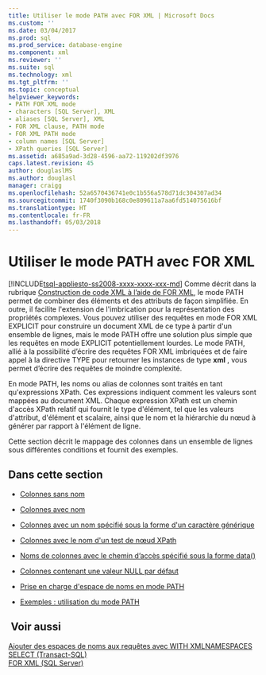 ```yaml
---
title: Utiliser le mode PATH avec FOR XML | Microsoft Docs
ms.custom: ''
ms.date: 03/04/2017
ms.prod: sql
ms.prod_service: database-engine
ms.component: xml
ms.reviewer: ''
ms.suite: sql
ms.technology: xml
ms.tgt_pltfrm: ''
ms.topic: conceptual
helpviewer_keywords:
- PATH FOR XML mode
- characters [SQL Server], XML
- aliases [SQL Server], XML
- FOR XML clause, PATH mode
- FOR XML PATH mode
- column names [SQL Server]
- XPath queries [SQL Server]
ms.assetid: a685a9ad-3d28-4596-aa72-119202df3976
caps.latest.revision: 45
author: douglaslMS
ms.author: douglasl
manager: craigg
ms.openlocfilehash: 52a6570436741e0c1b556a578d71dc304307ad34
ms.sourcegitcommit: 1740f3090b168c0e809611a7aa6fd514075616bf
ms.translationtype: HT
ms.contentlocale: fr-FR
ms.lasthandoff: 05/03/2018
---
```

# <a name="use-path-mode-with-for-xml"></a>Utiliser le mode PATH avec FOR XML
[!INCLUDE[tsql-appliesto-ss2008-xxxx-xxxx-xxx-md](../../includes/tsql-appliesto-ss2008-xxxx-xxxx-xxx-md.md)]
  Comme décrit dans la rubrique [Construction de code XML à l’aide de FOR XML](../../relational-databases/xml/for-xml-sql-server.md), le mode PATH permet de combiner des éléments et des attributs de façon simplifiée. En outre, il facilite l'extension de l'imbrication pour la représentation des propriétés complexes. Vous pouvez utiliser des requêtes en mode FOR XML EXPLICIT pour construire un document XML de ce type à partir d'un ensemble de lignes, mais le mode PATH offre une solution plus simple que les requêtes en mode EXPLICIT potentiellement lourdes. Le mode PATH, allié à la possibilité d’écrire des requêtes FOR XML imbriquées et de faire appel à la directive TYPE pour retourner les instances de type **xml** , vous permet d’écrire des requêtes de moindre complexité.  
  
 En mode PATH, les noms ou alias de colonnes sont traités en tant qu'expressions XPath. Ces expressions indiquent comment les valeurs sont mappées au document XML. Chaque expression XPath est un chemin d'accès XPath relatif qui fournit le type d'élément, tel que les valeurs d'attribut, d'élément et scalaire, ainsi que le nom et la hiérarchie du nœud à générer par rapport à l'élément de ligne.  
  
 Cette section décrit le mappage des colonnes dans un ensemble de lignes sous différentes conditions et fournit des exemples.  
  
## <a name="in-this-section"></a>Dans cette section  
  
-   [Colonnes sans nom](../../relational-databases/xml/columns-without-a-name.md)  
  
-   [Colonnes avec nom](../../relational-databases/xml/columns-with-a-name.md)  
  
-   [Colonnes avec un nom spécifié sous la forme d'un caractère générique](../../relational-databases/xml/columns-with-a-name-specified-as-a-wildcard-character.md)  
  
-   [Colonnes avec le nom d'un test de nœud XPath](../../relational-databases/xml/columns-with-the-name-of-an-xpath-node-test.md)  
  
-   [Noms de colonnes avec le chemin d’accès spécifié sous la forme data&#40;&#41;](../../relational-databases/xml/column-names-with-the-path-specified-as-data.md)  
  
-   [Colonnes contenant une valeur NULL par défaut](../../relational-databases/xml/columns-that-contain-a-null-value-by-default.md)  
  
-   [Prise en charge d'espace de noms en mode PATH](../../relational-databases/xml/namespace-support-in-path-mode.md)  
  
-   [Exemples : utilisation du mode PATH](../../relational-databases/xml/examples-using-path-mode.md)  
  
## <a name="see-also"></a> Voir aussi  
 [Ajouter des espaces de noms aux requêtes avec WITH XMLNAMESPACES](../../relational-databases/xml/add-namespaces-to-queries-with-with-xmlnamespaces.md)   
 [SELECT &#40;Transact-SQL&#41;](../../t-sql/queries/select-transact-sql.md)   
 [FOR XML &#40;SQL Server&#41;](../../relational-databases/xml/for-xml-sql-server.md)  
  
  
